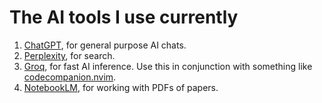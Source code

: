 # The AI tools I use currently

1. [ChatGPT](https://chatgpt.com/), for general purpose AI chats.
2. [Perplexity](https://www.perplexity.ai/), for search.
3. [Groq](https://groq.com/), for fast AI inference. Use this in conjunction
   with something like
   [codecompanion.nvim](https://github.com/olimorris/codecompanion.nvim).
4. [NotebookLM](https://notebooklm.google/), for working with PDFs of papers.
